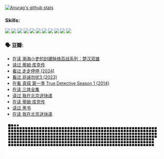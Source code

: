 
[![Anurag's github stats](https://github-readme-stats.vercel.app/api?username=w940853815)](https://github.com/anuraghazra/github-readme-stats)

### Skills:

<code><img height="32" src="https://cdn.jsdelivr.net/npm/simple-icons@v5/icons/python.svg"></code>
<code><img height="32" src="https://cdn.jsdelivr.net/npm/simple-icons@v5/icons/javascript.svg"></code>
<code><img height="32" src="https://cdn.jsdelivr.net/npm/simple-icons@v5/icons/django.svg"></code>
<code><img height="32" src="https://cdn.jsdelivr.net/npm/simple-icons@v5/icons/flask.svg"></code>
<code><img height="32" src="https://cdn.jsdelivr.net/npm/simple-icons@v5/icons/vuetify.svg"></code>
<code><img height="32" src="https://cdn.jsdelivr.net/npm/simple-icons@v5/icons/git.svg"></code>
<code><img height="32" src="https://cdn.jsdelivr.net/npm/simple-icons@v5/icons/docker.svg"></code>
<code><img height="32" src="https://cdn.jsdelivr.net/npm/simple-icons@v5/icons/postgresql.svg"></code>
<code><img height="32" src="https://cdn.jsdelivr.net/npm/simple-icons@v5/icons/elasticsearch.svg"></code>
<code><img height="32" src="https://cdn.jsdelivr.net/npm/simple-icons@v5/icons/macos.svg"></code>
<code><img height="32" src="https://cdn.jsdelivr.net/npm/simple-icons@v5/icons/linux.svg"></code>

### 🗣 豆瓣:

<!-- DOUBAN-ACTIVITIES:START -->
- [在读 渤海小吏的封建脉络百战系列：楚汉双雄](https://www.douban.com/people/136069238/status/4700950146/?_i=25185659)
- [读过 蒂姆·库克传](https://www.douban.com/people/136069238/status/4700949869/?_i=25185659)
- [看过 走走停停‎ (2024)](https://www.douban.com/people/136069238/status/4684430230/?_i=25185659)
- [看过 非诚勿扰3‎ (2023)](https://www.douban.com/people/136069238/status/4676324100/?_i=25185659)
- [在看 真探 第一季 True Detective Season 1‎ (2014)](https://www.douban.com/people/136069238/status/4673382852/?_i=25185659)
- [在读 三体全集](https://www.douban.com/people/136069238/status/4672842521/?_i=25185659)
- [读过 我在北京送快递](https://www.douban.com/people/136069238/status/4672842036/?_i=25185659)
- [在读 蒂姆·库克传](https://www.douban.com/people/136069238/status/4663517053/?_i=25185659)
- [读过 黑书](https://www.douban.com/people/136069238/status/4663516022/?_i=25185659)
- [在读 我在北京送快递](https://www.douban.com/people/136069238/status/4658098365/?_i=25185659)
<!-- DOUBAN-ACTIVITIES:END -->


![Snake animation](https://raw.githubusercontent.com/w940853815/w940853815/output/github-contribution-grid-snake.svg)

<!--
**w940853815/w940853815** is a ✨ _special_ ✨ repository because its `README.md` (this file) appears on your GitHub profile.

Here are some ideas to get you started:

- 🔭 I’m currently working on ...
- 🌱 I’m currently learning ...
- 👯 I’m looking to collaborate on ...
- 🤔 I’m looking for help with ...
- 💬 Ask me about ...
- 📫 How to reach me: ...
- 😄 Pronouns: ...
- ⚡ Fun fact: ...
-->
